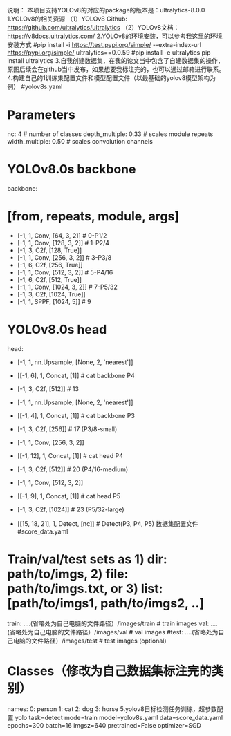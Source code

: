 说明： 本项目支持YOLOv8的对应的package的版本是：ultralytics-8.0.0
1.YOLOv8的相关资源
（1）YOLOv8 Github: https://github.com/ultralytics/ultralytics
（2）YOLOv8文档： https://v8docs.ultralytics.com/
2.YOLOv8的环境安装，可以参考我这里的环境安装方式
#pip install -i https://test.pypi.org/simple/ --extra-index-url https://pypi.org/simple/ ultralytics==0.0.59
#pip install -e ultralytics
pip install ultralytics
3.自我创建数据集，在我的论文当中包含了自建数据集的操作，原图后续会在github当中发布，如果想要我标注完的，也可以通过邮箱进行联系。
4.构建自己的1训练集配置文件和模型配置文件（以最基础的yolov8模型架构为例）
#yolov8s.yaml
# Parameters
nc: 4  # number of classes
depth_multiple: 0.33  # scales module repeats
width_multiple: 0.50  # scales convolution channels

# YOLOv8.0s backbone
backbone:
  # [from, repeats, module, args]
  - [-1, 1, Conv, [64, 3, 2]]  # 0-P1/2
  - [-1, 1, Conv, [128, 3, 2]]  # 1-P2/4
  - [-1, 3, C2f, [128, True]]
  - [-1, 1, Conv, [256, 3, 2]]  # 3-P3/8
  - [-1, 6, C2f, [256, True]]
  - [-1, 1, Conv, [512, 3, 2]]  # 5-P4/16
  - [-1, 6, C2f, [512, True]]
  - [-1, 1, Conv, [1024, 3, 2]]  # 7-P5/32
  - [-1, 3, C2f, [1024, True]]
  - [-1, 1, SPPF, [1024, 5]]  # 9

# YOLOv8.0s head
head:
  - [-1, 1, nn.Upsample, [None, 2, 'nearest']]
  - [[-1, 6], 1, Concat, [1]]  # cat backbone P4
  - [-1, 3, C2f, [512]]  # 13

  - [-1, 1, nn.Upsample, [None, 2, 'nearest']]
  - [[-1, 4], 1, Concat, [1]]  # cat backbone P3
  - [-1, 3, C2f, [256]]  # 17 (P3/8-small)

  - [-1, 1, Conv, [256, 3, 2]]
  - [[-1, 12], 1, Concat, [1]]  # cat head P4
  - [-1, 3, C2f, [512]]  # 20 (P4/16-medium)

  - [-1, 1, Conv, [512, 3, 2]]
  - [[-1, 9], 1, Concat, [1]]  # cat head P5
  - [-1, 3, C2f, [1024]]  # 23 (P5/32-large)

  - [[15, 18, 21], 1, Detect, [nc]]  # Detect(P3, P4, P5)
数据集配置文件
#score_data.yaml

# Train/val/test sets as 1) dir: path/to/imgs, 2) file: path/to/imgs.txt, or 3) list: [path/to/imgs1, path/to/imgs2, ..]
train: ....(省略处为自己电脑的文件路径）/images/train # train images
val: ....(省略处为自己电脑的文件路径）/images/val # val images
#test: ....(省略处为自己电脑的文件路径）/images/test # test images (optional)

# Classes（修改为自己数据集标注完的类别）
names:
  0: person
  1: cat
  2: dog
  3: horse
5.yolov8目标检测任务训练，超参数配置
yolo task=detect mode=train model=yolov8s.yaml  data=score_data.yaml epochs=300 batch=16 imgsz=640 pretrained=False optimizer=SGD 
